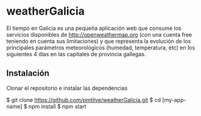 # weatherGalicia
El tiempo en Galicia es una pequeña aplicación web que consume los servicios disponibles de http://openweathermap.org
 (con una cuenta free teniendo en cuenta sus limitaciones) y que representa la evolución de los principales parámetros meteorológicos (humedad, temperatura, etc) en los siguientes 4 días en las capitales de provincia gallegas.

## Instalación
Clonar el repositorio e instalar las dependencias

$ git clone https://github.com/pmtilve/weatherGalicia.git
$ cd [my-app-name]
$ npm install
$ npm start
